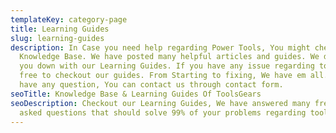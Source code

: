 ```yaml
---
templateKey: category-page
title: Learning Guides
slug: learning-guides
description: In Case you need help regarding Power Tools, You might checkout our
  Knowledge Base. We have posted many helpful articles and guides. We dont let
  you down with our Learning Guides. If you have any issue regarding tools, Feel
  free to checkout our guides. From Starting to fixing, We have em all. If you
  have any question, You can contact us through contact form.
seoTitle: Knowledge Base & Learning Guides Of ToolsGears
seoDescription: Checkout our Learning Guides, We have answered many frequently
  asked questions that should solve 99% of your problems regarding tools.
---
```

